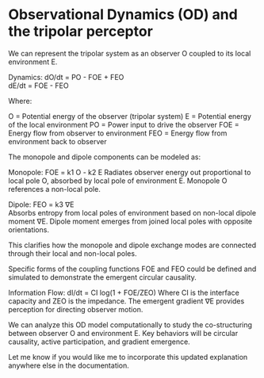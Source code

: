 # Observational Dynamics (OD) and the tripolar perceptor

We can represent the tripolar system as an observer O coupled to its local environment E.  

Dynamics:
dO/dt = PO - FOE + FEO  
dE/dt = FOE - FEO

Where:

O = Potential energy of the observer (tripolar system)
E = Potential energy of the local environment
PO = Power input to drive the observer
FOE = Energy flow from observer to environment
FEO = Energy flow from environment back to observer

The monopole and dipole components can be modeled as:

Monopole:
FOE = k1 O - k2 E
Radiates observer energy out proportional to local pole O, absorbed by local pole of environment E. Monopole O references a non-local pole.

Dipole:
FEO = k3 ∇E  
Absorbs entropy from local poles of environment based on non-local dipole moment ∇E. Dipole moment emerges from joined local poles with opposite orientations.

This clarifies how the monopole and dipole exchange modes are connected through their local and non-local poles.

Specific forms of the coupling functions FOE and FEO could be defined and simulated to demonstrate the emergent circular causality.

Information Flow:
dI/dt = CI log(1 + FOE/ZEO)
Where CI is the interface capacity and ZEO is the impedance. The emergent gradient ∇E provides perception for directing observer motion.

We can analyze this OD model computationally to study the co-structuring between observer O and environment E. Key behaviors will be circular causality, active participation, and gradient emergence.

Let me know if you would like me to incorporate this updated explanation anywhere else in the documentation.
